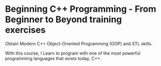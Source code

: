 # Beginning C++ Programming - From Beginner to Beyond training exercises
Obtain Modern C++ Object-Oriented Programming (OOP) and STL skills. 

With this course, I Learn to program with one of the most powerful programming languages that exists today, C++.
